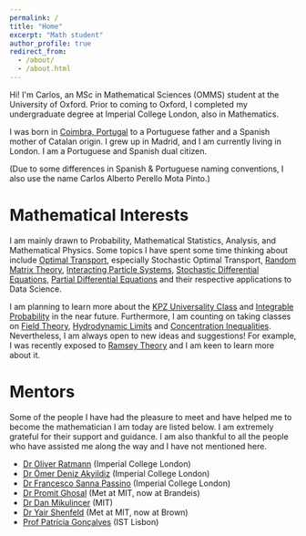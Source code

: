 ```yaml
---
permalink: /
title: "Home"
excerpt: "Math student"
author_profile: true
redirect_from: 
  - /about/
  - /about.html
---
```


Hi! I'm Carlos, an MSc in Mathematical Sciences (OMMS) student at the University of Oxford. Prior to coming to Oxford, I completed my undergraduate degree at Imperial College London, also in Mathematics.

I was born in [Coimbra, Portugal](https://en.wikipedia.org/wiki/Coimbra) to a Portuguese father and a Spanish mother of Catalan origin. I grew up in Madrid, and I am currently living in London. I am a Portuguese and Spanish dual citizen. 

(Due to some differences in Spanish & Portuguese naming conventions, I also use the name Carlos Alberto Perello Mota Pinto.)

Mathematical Interests
======
I am mainly drawn to Probability, Mathematical Statistics, Analysis, and Mathematical Physics. Some topics I have spent some time thinking about include [Optimal Transport](https://en.wikipedia.org/wiki/Transportation_theory_(mathematics)), especially Stochastic Optimal Transport, [Random Matrix Theory](https://en.wikipedia.org/wiki/Random_matrix), [Interacting Particle Systems](https://en.wikipedia.org/wiki/Interacting_particle_system), [Stochastic Differential Equations](https://en.wikipedia.org/wiki/Stochastic_differential_equation), [Partial Differential Equations](https://en.wikipedia.org/wiki/Partial_differential_equation) and their respective applications to Data Science.

I am planning to learn more about the [KPZ Universality Class](https://arxiv.org/pdf/1106.1596.pdf) and [Integrable Probability](https://arxiv.org/pdf/1212.3351.pdf) in the near future. Furthermore, I am counting on taking classes on [Field Theory](https://en.wikipedia.org/wiki/Quantum_field_theory), [Hydrodynamic Limits](https://en.wikipedia.org/wiki/Thermodynamic_limit) and [Concentration Inequalities](https://en.wikipedia.org/wiki/Concentration_inequality). Nevertheless, I am always open to new ideas and suggestions! For example, I was recently exposed to [Ramsey Theory](https://en.wikipedia.org/wiki/Ramsey_theory) and I am keen to learn more about it.

Mentors
======
Some of the people I have had the pleasure to meet and have helped me to become the mathematician I am today are listed below. I am extremely grateful for their support and guidance. I am also thankful to all the people who have assisted me along the way and I have not mentioned here.

- [Dr Oliver Ratmann](https://www.imperial.ac.uk/people/o.ratmann) (Imperial College London)
- [Dr Ömer Deniz Akyildiz](https://akyildiz.me/) (Imperial College London)
- [Dr Francesco Sanna Passino](https://fraspass.github.io/) (Imperial College London)
- [Dr Promit Ghosal](https://www.promit-ghosal.com/) (Met at MIT, now at Brandeis)
- [Dr Dan Mikulincer](https://www.wisdom.weizmann.ac.il/~danmi/) (MIT)
- [Dr Yair Shenfeld](https://www.yairshenfeld.com/) (Met at MIT, now at Brown)
- [Prof Patrícia Gonçalves](https://patriciamath.wixsite.com/patricia) (IST Lisbon)
